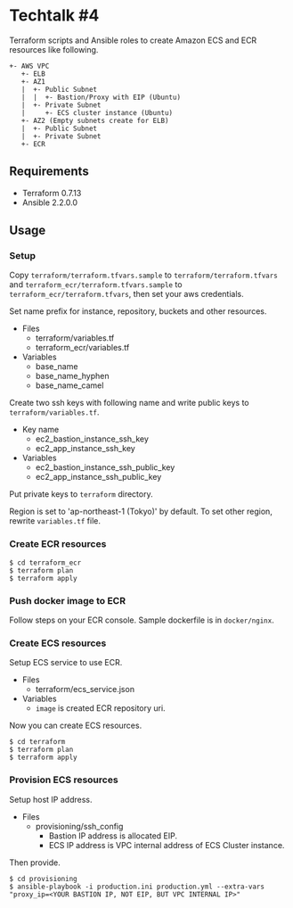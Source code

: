 # Techtalk #4

Terraform scripts and Ansible roles to create Amazon ECS and ECR resources like following.

```
+- AWS VPC
   +- ELB
   +- AZ1
   |  +- Public Subnet
   |  |  +- Bastion/Proxy with EIP (Ubuntu)
   |  +- Private Subnet
   |     +- ECS cluster instance (Ubuntu)
   +- AZ2 (Empty subnets create for ELB)
   |  +- Public Subnet
   |  +- Private Subnet
   +- ECR
```

## Requirements

* Terraform 0.7.13
* Ansible 2.2.0.0

## Usage

### Setup

Copy `terraform/terraform.tfvars.sample` to `terraform/terraform.tfvars` and `terraform_ecr/terraform.tfvars.sample` to `terraform_ecr/terraform.tfvars`, then set your aws credentials.

Set name prefix for instance, repository, buckets and other resources.

* Files
  * terraform/variables.tf
  * terraform_ecr/variables.tf
* Variables
  * base_name
  * base_name_hyphen
  * base_name_camel

Create two ssh keys with following name and write public keys to `terraform/variables.tf`.

* Key name
  * ec2_bastion_instance_ssh_key
  * ec2_app_instance_ssh_key
* Variables
  * ec2_bastion_instance_ssh_public_key
  * ec2_app_instance_ssh_public_key

Put private keys to `terraform` directory.

Region is set to 'ap-northeast-1 (Tokyo)' by default. To set other region, rewrite `variables.tf` file.

### Create ECR resources

```
$ cd terraform_ecr
$ terraform plan
$ terraform apply
```

### Push docker image to ECR

Follow steps on your ECR console. Sample dockerfile is in `docker/nginx`.

### Create ECS resources

Setup ECS service to use ECR.

* Files
  * terraform/ecs_service.json
* Variables
  * `image` is created ECR repository uri.

Now you can create ECS resources.

```
$ cd terraform
$ terraform plan
$ terraform apply
```

### Provision ECS resources

Setup host IP address.

* Files
  * provisioning/ssh_config
     * Bastion IP address is allocated EIP.
     * ECS IP address is VPC internal address of ECS Cluster instance.

Then provide.

```
$ cd provisioning
$ ansible-playbook -i production.ini production.yml --extra-vars "proxy_ip=<YOUR BASTION IP, NOT EIP, BUT VPC INTERNAL IP>"
```
